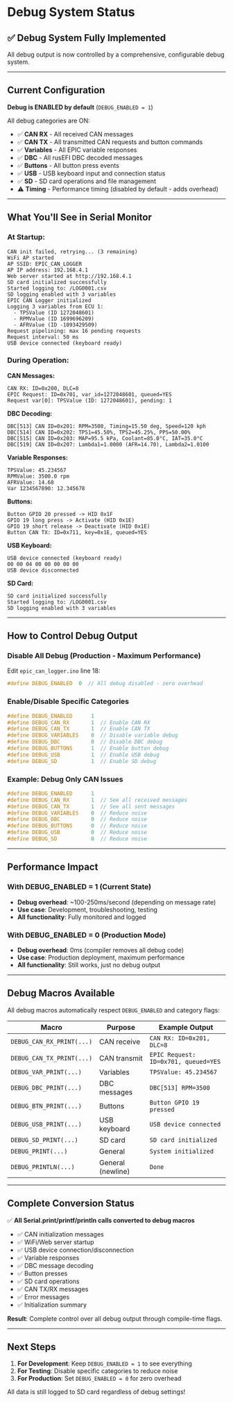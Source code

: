 # Debug System Status

## ✅ Debug System Fully Implemented

All debug output is now controlled by a comprehensive, configurable debug system.

---

## Current Configuration

**Debug is ENABLED by default** (`DEBUG_ENABLED = 1`)

All debug categories are ON:
- ✅ **CAN RX** - All received CAN messages
- ✅ **CAN TX** - All transmitted CAN requests and button commands
- ✅ **Variables** - All EPIC variable responses
- ✅ **DBC** - All rusEFI DBC decoded messages
- ✅ **Buttons** - All button press events
- ✅ **USB** - USB keyboard input and connection status
- ✅ **SD** - SD card operations and file management
- ⚠️ **Timing** - Performance timing (disabled by default - adds overhead)

---

## What You'll See in Serial Monitor

### At Startup:
```
CAN init failed, retrying... (3 remaining)
WiFi AP started
AP SSID: EPIC_CAN_LOGGER
AP IP address: 192.168.4.1
Web server started at http://192.168.4.1
SD card initialized successfully
Started logging to: /LOG0001.csv
SD logging enabled with 3 variables
EPIC CAN Logger initialized
Logging 3 variables from ECU 1:
  - TPSValue (ID 1272048601)
  - RPMValue (ID 1699696209)
  - AFRValue (ID -1093429509)
Request pipelining: max 16 pending requests
Request interval: 50 ms
USB device connected (keyboard ready)
```

### During Operation:

**CAN Messages:**
```
CAN RX: ID=0x200, DLC=8
EPIC Request: ID=0x701, var_id=1272048601, queued=YES
Request var[0]: TPSValue (ID: 1272048601), pending: 1
```

**DBC Decoding:**
```
DBC[513] CAN ID=0x201: RPM=3500, Timing=15.50 deg, Speed=120 kph
DBC[514] CAN ID=0x202: TPS1=45.50%, TPS2=45.25%, PPS=50.00%
DBC[515] CAN ID=0x203: MAP=95.5 kPa, Coolant=85.0°C, IAT=35.0°C
DBC[519] CAN ID=0x207: Lambda1=1.0000 (AFR=14.70), Lambda2=1.0100
```

**Variable Responses:**
```
TPSValue: 45.234567
RPMValue: 3500.0 rpm
AFRValue: 14.68
Var 1234567890: 12.345678
```

**Buttons:**
```
Button GPIO 20 pressed -> HID 0x1F
GPIO 19 long press -> Activate (HID 0x1E)
GPIO 19 short release -> Deactivate (HID 0x1E)
Button CAN TX: ID=0x711, key=0x1E, queued=YES
```

**USB Keyboard:**
```
USB device connected (keyboard ready)
00 00 04 00 00 00 00 00
USB device disconnected
```

**SD Card:**
```
SD card initialized successfully
Started logging to: /LOG0001.csv
SD logging enabled with 3 variables
```

---

## How to Control Debug Output

### Disable All Debug (Production - Maximum Performance)
Edit `epic_can_logger.ino` line 18:
```cpp
#define DEBUG_ENABLED  0  // All debug disabled - zero overhead
```

### Enable/Disable Specific Categories
```cpp
#define DEBUG_ENABLED      1
#define DEBUG_CAN_RX       1  // Enable CAN RX
#define DEBUG_CAN_TX       1  // Enable CAN TX
#define DEBUG_VARIABLES    0  // Disable variable debug
#define DEBUG_DBC          0  // Disable DBC debug
#define DEBUG_BUTTONS      1  // Enable button debug
#define DEBUG_USB          1  // Enable USB debug
#define DEBUG_SD           1  // Enable SD debug
```

### Example: Debug Only CAN Issues
```cpp
#define DEBUG_ENABLED      1
#define DEBUG_CAN_RX       1  // See all received messages
#define DEBUG_CAN_TX       1  // See all sent messages
#define DEBUG_VARIABLES    0  // Reduce noise
#define DEBUG_DBC          0  // Reduce noise
#define DEBUG_BUTTONS      0  // Reduce noise
#define DEBUG_USB          0  // Reduce noise
#define DEBUG_SD           0  // Reduce noise
```

---

## Performance Impact

### With DEBUG_ENABLED = 1 (Current State)
- **Debug overhead**: ~100-250ms/second (depending on message rate)
- **Use case**: Development, troubleshooting, testing
- **All functionality**: Fully monitored and logged

### With DEBUG_ENABLED = 0 (Production Mode)
- **Debug overhead**: 0ms (compiler removes all debug code)
- **Use case**: Production deployment, maximum performance
- **All functionality**: Still works, just no debug output

---

## Debug Macros Available

All debug macros automatically respect `DEBUG_ENABLED` and category flags:

| Macro | Purpose | Example Output |
|-------|---------|----------------|
| `DEBUG_CAN_RX_PRINT(...)` | CAN receive | `CAN RX: ID=0x201, DLC=8` |
| `DEBUG_CAN_TX_PRINT(...)` | CAN transmit | `EPIC Request: ID=0x701, queued=YES` |
| `DEBUG_VAR_PRINT(...)` | Variables | `TPSValue: 45.234567` |
| `DEBUG_DBC_PRINT(...)` | DBC messages | `DBC[513] RPM=3500` |
| `DEBUG_BTN_PRINT(...)` | Buttons | `Button GPIO 19 pressed` |
| `DEBUG_USB_PRINT(...)` | USB keyboard | `USB device connected` |
| `DEBUG_SD_PRINT(...)` | SD card | `SD card initialized` |
| `DEBUG_PRINT(...)` | General | `System initialized` |
| `DEBUG_PRINTLN(...)` | General (newline) | `Done` |

---

## Complete Conversion Status

✅ **All Serial.print/printf/println calls converted to debug macros**
- ✅ CAN initialization messages
- ✅ WiFi/Web server startup
- ✅ USB device connection/disconnection
- ✅ Variable responses
- ✅ DBC message decoding
- ✅ Button presses
- ✅ SD card operations
- ✅ CAN TX/RX messages
- ✅ Error messages
- ✅ Initialization summary

**Result**: Complete control over all debug output through compile-time flags.

---

## Next Steps

1. **For Development**: Keep `DEBUG_ENABLED = 1` to see everything
2. **For Testing**: Disable specific categories to reduce noise
3. **For Production**: Set `DEBUG_ENABLED = 0` for zero overhead

All data is still logged to SD card regardless of debug settings!

